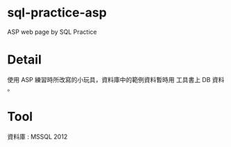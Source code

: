 # sql-practice-asp
ASP web page by SQL Practice

# Detail
使用 ASP 練習時所改寫的小玩具，資料庫中的範例資料暫時用 工具書上 DB 資料 。

# Tool
資料庫 : MSSQL 2012
